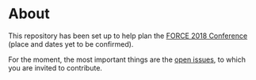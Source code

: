 # About

This repository has been set up to help plan the [FORCE 2018 Conference](https://www.force11.org/meetings/) (place and dates yet to be confirmed). 

For the moment, the most important things are the [open issues](https://github.com/force11/force2017/issues), to which you are invited to contribute.

